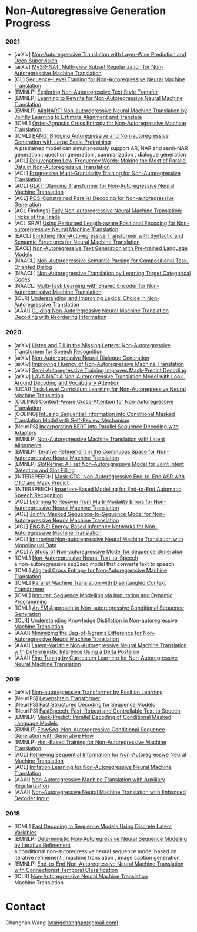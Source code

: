 Non-Autoregressive Generation Progress
======
### 2021
- [arXiv] [Non-Autoregressive Translation with Layer-Wise Prediction and Deep Supervision](https://arxiv.org/abs/2110.07515)
- [arXiv] [MvSR-NAT: Multi-view Subset Regularization for Non-Autoregressive Machine Translation](https://arxiv.org/pdf/2108.08447.pdf)
- [CL] [Sequence-Level Training for Non-Autoregressive Neural Machine Translation](https://arxiv.org/pdf/2106.08122.pdf)
- [EMNLP] [Exploring Non-Autoregressive Text Style Transfer](https://aclanthology.org/2021.emnlp-main.730.pdf)
- [EMNLP] [Learning to Rewrite for Non-Autoregressive Neural Machine Translation](https://aclanthology.org/2021.emnlp-main.265.pdf)
- [EMNLP] [AligNART: Non-autoregressive Neural Machine Translation by Jointly Learning to Estimate Alignment and Translate](https://aclanthology.org/2021.emnlp-main.1.pdf)
- [ICML] [Order-Agnostic Cross Entropy for Non-Autoregressive Machine Translation](https://arxiv.org/pdf/2106.05093.pdf)
- [ICML] [BANG: Bridging Autoregressive and Non-autoregressive Generation with Large Scale Pretraining](https://arxiv.org/pdf/2012.15525.pdf)
<br>A pretrained model can simultaneously support AR, NAR and semi-NAR generation ;  question generation , summarization , dialogue generation
- [ACL] [Rejuvenating Low-Frequency Words: Making the Most of Parallel Data in Non-Autoregressive Translation](https://arxiv.org/pdf/2106.00903.pdf)
- [ACL] [Progressive Multi-Granularity Training for Non-Autoregressive Translation](https://arxiv.org/pdf/2106.05546.pdf)
- [ACL] [GLAT: Glancing Transformer for Non-Autoregressive Neural Machine Translation](https://arxiv.org/pdf/2008.07905.pdf)
- [ACL] [POS-Constrained Parallel Decoding for Non-autoregressive Generation](https://aclanthology.org/2021.acl-long.467.pdf)
- [ACL Findings] [Fully Non-autoregressive Neural Machine Translation: Tricks of the Trade](https://arxiv.org/pdf/2012.15833.pdf)
- [ACL SRW] [Using Perturbed Length-aware Positional Encoding for Non-autoregressive Neural Machine Translation](https://arxiv.org/pdf/2107.13689.pdf)
- [EACL] [Enriching Non-Autoregressive Transformer with Syntactic and Semantic Structures for Neural Machine Translation](https://aclanthology.org/2021.eacl-main.105.pdf)
- [EACL] [Non-Autoregressive Text Generation with Pre-trained Language Models](https://aclanthology.org/2021.eacl-main.18.pdf)
- [NAACL] [Non-Autoregressive Semantic Parsing for Compositional Task-Oriented Dialog](https://www.aclweb.org/anthology/2021.naacl-main.236.pdf)
- [NAACL] [Non-Autoregressive Translation by Learning Target Categorical Codes](https://www.aclweb.org/anthology/2021.naacl-main.458.pdf)
- [NAACL] [Multi-Task Learning with Shared Encoder for Non-Autoregressive Machine Translation](https://www.aclweb.org/anthology/2021.naacl-main.313.pdf)
- [ICLR] [Understanding and Improving Lexical Choice in Non-Autoregressive Translation](https://openreview.net/pdf?id=ZTFeSBIX9C)
- [AAAI] [Guiding Non-Autoregressive Neural Machine Translation Decoding with Reordering Information](https://arxiv.org/pdf/1911.02215.pdf)

### 2020
- [arXiv] [Listen and Fill in the Missing Letters: Non-Autoregressive Transformer for Speech Recognition](https://arxiv.org/pdf/1911.04908.pdf)
- [arXiv] [Non-Autoregressive Neural Dialogue Generation](https://arxiv.org/pdf/2002.04250.pdf)
- [arXiv] [Improving Fluency of Non-Autoregressive Machine Translation](https://arxiv.org/pdf/2004.03227.pdf)
- [arXiv] [Semi-Autoregressive Training Improves Mask-Predict Decoding](https://arxiv.org/pdf/2001.08785.pdf)
- [arXiv] [LAVA NAT: A Non-Autoregressive Translation Model with Look-Around Decoding and Vocabulary Attention](https://arxiv.org/pdf/2002.03084.pdf)
- [IJCAI] [Task-Level Curriculum Learning for Non-Autoregressive Neural Machine Translation](https://arxiv.org/pdf/2007.08772.pdf)
- [COLING] [Context-Aware Cross-Attention for Non-Autoregressive Translation](https://arxiv.org/abs/2011.00770)
- [COLING] [Infusing Sequential Information into Conditional Masked Translation Model with Self-Review Mechanism](https://aclanthology.org/2020.coling-main.2.pdf)
- [NeurIPS] [Incorporating BERT into Parallel Sequence Decoding with Adapters](https://arxiv.org/pdf/2010.06138.pdf)
- [EMNLP] [Non-Autoregressive Machine Translation with Latent Alignments](https://arxiv.org/pdf/2004.07437.pdf)
- [EMNLP] [Iterative Refinement in the Continuous Space for Non-Autoregressive Neural Machine Translation](https://arxiv.org/pdf/2009.07177.pdf)
- [EMNLP] [SlotRefine: A Fast Non-Autoregressive Model for Joint Intent Detection and Slot Filling](https://www.aclweb.org/anthology/2020.emnlp-main.152.pdf)
- [INTERSPEECH] [Mask CTC: Non-Autoregressive End-to-End ASR with CTC and Mask Predict](https://arxiv.org/pdf/2005.08700.pdf)
- [INTERSPEECH] [Insertion-Based Modeling for End-to-End Automatic Speech Recognition](https://arxiv.org/pdf/2005.13211.pdf)
- [ACL] [Learning to Recover from Multi-Modality Errors for Non-Autoregressive Neural Machine Translation](https://www.aclweb.org/anthology/2020.acl-main.277.pdf)
- [ACL] [Jointly Masked Sequence-to-Sequence Model for Non-Autoregressive Neural Machine Translation](https://www.aclweb.org/anthology/2020.acl-main.36.pdf)
- [ACL] [ENGINE: Energy-Based Inference Networks for Non-Autoregressive Machine Translation](https://www.aclweb.org/anthology/2020.acl-main.251.pdf)
- [ACL] [Improving Non-autoregressive Neural Machine Translation with Monolingual Data](https://www.aclweb.org/anthology/2020.acl-main.171.pdf)
- [ACL] [A Study of Non-autoregressive Model for Sequence Generation](https://www.aclweb.org/anthology/2020.acl-main.15.pdf)
- [ICML] [Non-Autoregressive Neural Text-to-Speech](https://arxiv.org/pdf/1905.08459.pdf)
<br> a non-autoregressive seq2seq model that converts text to speech
- [ICML] [Aligned Cross Entropy for Non-Autoregressive Machine Translation](https://arxiv.org/pdf/2004.01655.pdf)
- [ICML] [Parallel Machine Translation with Disentangled Context Transformer](https://arxiv.org/pdf/2001.05136.pdf)
- [ICML] [Imputer: Sequence Modelling via Imputation and Dynamic Programming](https://arxiv.org/pdf/2002.08926.pdf)
- [ICML] [An EM Approach to Non-autoregressive Conditional Sequence Generation](https://arxiv.org/pdf/2006.16378.pdf)
- [ICLR] [Understanding Knowledge Distillation in Non-autoregressive Machine Translation](https://arxiv.org/pdf/1911.02727.pdf)
- [AAAI] [Minimizing the Bag-of-Ngrams Difference for Non-Autoregressive Neural Machine Translation](https://arxiv.org/pdf/1911.09320.pdf)
- [AAAI] [Latent-Variable Non-Autoregressive Neural Machine Translation with Deterministic Inference Using a Delta Posterior](https://arxiv.org/pdf/1908.07181.pdf)
- [AAAI] [Fine-Tuning by Curriculum Learning for Non-Autoregressive Neural Machine Translation](https://arxiv.org/pdf/1911.08717.pdf)

### 2019
- [arXiv] [Non-autoregressive Transformer by Position Learning](https://arxiv.org/pdf/1911.10677.pdf)
- [NeurIPS] [Levenshtein Transformer](https://papers.nips.cc/paper/9297-levenshtein-transformer.pdf)
- [NeurIPS] [Fast Structured Decoding for Sequence Models](https://arxiv.org/pdf/1910.11555.pdf)
- [NeurIPS] [FastSpeech: Fast, Robust and Controllable Text to Speech](https://arxiv.org/pdf/1905.09263.pdf)
- [EMNLP] [Mask-Predict: Parallel Decoding of Conditional Masked Language Models](https://arxiv.org/pdf/1904.09324.pdf)
- [EMNLP] [FlowSeq: Non-Autoregressive Conditional Sequence Generation with Generative Flow](https://arxiv.org/pdf/1909.02480.pdf)
- [EMNLP] [Hint-Based Training for Non-Autoregressive Machine Translation](https://www.aclweb.org/anthology/D19-1573.pdf)
- [ACL] [Retrieving Sequential Information for Non-Autoregressive Neural Machine Translation](https://arxiv.org/pdf/1906.09444.pdf)
- [ACL] [Imitation Learning for Non-Autoregressive Neural Machine Translation](https://arxiv.org/pdf/1906.02041.pdf)
- [AAAI] [Non-Autoregressive Machine Translation with Auxiliary Regularization](https://arxiv.org/pdf/1902.10245.pdf)
- [AAAI] [Non-Autoregressive Neural Machine Translation with Enhanced Decoder Input](https://arxiv.org/pdf/1812.09664.pdf)

### 2018
- [ICML] [Fast Decoding in Sequence Models Using Discrete Latent Variables](https://arxiv.org/pdf/1803.03382.pdf)
- [EMNLP] [Deterministic Non-Autoregressive Neural Sequence Modeling by Iterative Refinement](https://arxiv.org/pdf/1802.06901.pdf)
<br>a conditional non-autoregressive neural sequence model based on iterative refinement ; machine translation , image caption generation
- [EMNLP] [End-to-End Non-Autoregressive Neural Machine Translation with Connectionist Temporal Classification](https://arxiv.org/pdf/1811.04719.pdf)
- [ICLR] [Non-Autoregressive Neural Machine Translation](https://arxiv.org/pdf/1711.02281.pdf)
<br>Machine Translation

# Contact
Changhan Wang ([wangchanghan@gmail.com](mailto:wangchanghan@gmail.com))
